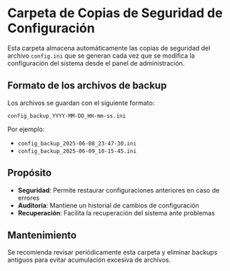 # Carpeta de Copias de Seguridad de Configuración

Esta carpeta almacena automáticamente las copias de seguridad del archivo `config.ini` que se generan cada vez que se modifica la configuración del sistema desde el panel de administración.

## Formato de los archivos de backup

Los archivos se guardan con el siguiente formato:
```
config_backup_YYYY-MM-DD_HH-mm-ss.ini
```

Por ejemplo:
- `config_backup_2025-06-08_23-47-30.ini`
- `config_backup_2025-06-09_10-15-45.ini`

## Propósito

- **Seguridad**: Permite restaurar configuraciones anteriores en caso de errores
- **Auditoría**: Mantiene un historial de cambios de configuración
- **Recuperación**: Facilita la recuperación del sistema ante problemas

## Mantenimiento

Se recomienda revisar periódicamente esta carpeta y eliminar backups antiguos para evitar acumulación excesiva de archivos.
